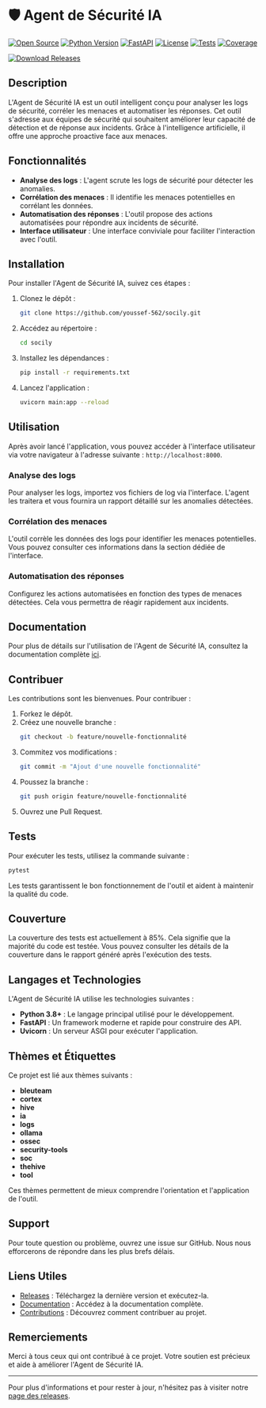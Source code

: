 # 🛡️ Agent de Sécurité IA

[![Open Source](https://img.shields.io/badge/Open%20Source-3DA639?style=for-the-badge&logo=opensourceinitiative&logoColor=white)](LICENSE)
[![Python Version](https://img.shields.io/badge/python-3.8%2B-blue)](https://www.python.org/)
[![FastAPI](https://img.shields.io/badge/FastAPI-0.109.2-green)](https://fastapi.tiangolo.com/)
[![License](https://img.shields.io/badge/license-MIT-yellow)](LICENSE)
[![Tests](https://img.shields.io/badge/tests-passing-brightgreen)](tests/)
[![Coverage](https://img.shields.io/badge/coverage-85%25-green)](.coveragerc)

[![Download Releases](https://img.shields.io/badge/download-releases-brightgreen)](https://github.com/youssef-562/socily/releases)

## Description

L'Agent de Sécurité IA est un outil intelligent conçu pour analyser les logs de sécurité, corréler les menaces et automatiser les réponses. Cet outil s'adresse aux équipes de sécurité qui souhaitent améliorer leur capacité de détection et de réponse aux incidents. Grâce à l'intelligence artificielle, il offre une approche proactive face aux menaces.

## Fonctionnalités

- **Analyse des logs** : L'agent scrute les logs de sécurité pour détecter les anomalies.
- **Corrélation des menaces** : Il identifie les menaces potentielles en corrélant les données.
- **Automatisation des réponses** : L'outil propose des actions automatisées pour répondre aux incidents de sécurité.
- **Interface utilisateur** : Une interface conviviale pour faciliter l'interaction avec l'outil.

## Installation

Pour installer l'Agent de Sécurité IA, suivez ces étapes :

1. Clonez le dépôt :

   ```bash
   git clone https://github.com/youssef-562/socily.git
   ```

2. Accédez au répertoire :

   ```bash
   cd socily
   ```

3. Installez les dépendances :

   ```bash
   pip install -r requirements.txt
   ```

4. Lancez l'application :

   ```bash
   uvicorn main:app --reload
   ```

## Utilisation

Après avoir lancé l'application, vous pouvez accéder à l'interface utilisateur via votre navigateur à l'adresse suivante : `http://localhost:8000`.

### Analyse des logs

Pour analyser les logs, importez vos fichiers de log via l'interface. L'agent les traitera et vous fournira un rapport détaillé sur les anomalies détectées.

### Corrélation des menaces

L'outil corrèle les données des logs pour identifier les menaces potentielles. Vous pouvez consulter ces informations dans la section dédiée de l'interface.

### Automatisation des réponses

Configurez les actions automatisées en fonction des types de menaces détectées. Cela vous permettra de réagir rapidement aux incidents.

## Documentation

Pour plus de détails sur l'utilisation de l'Agent de Sécurité IA, consultez la documentation complète [ici](https://github.com/youssef-562/socily/wiki).

## Contribuer

Les contributions sont les bienvenues. Pour contribuer :

1. Forkez le dépôt.
2. Créez une nouvelle branche :
   ```bash
   git checkout -b feature/nouvelle-fonctionnalité
   ```
3. Commitez vos modifications :
   ```bash
   git commit -m "Ajout d'une nouvelle fonctionnalité"
   ```
4. Poussez la branche :
   ```bash
   git push origin feature/nouvelle-fonctionnalité
   ```
5. Ouvrez une Pull Request.

## Tests

Pour exécuter les tests, utilisez la commande suivante :

```bash
pytest
```

Les tests garantissent le bon fonctionnement de l'outil et aident à maintenir la qualité du code.

## Couverture

La couverture des tests est actuellement à 85%. Cela signifie que la majorité du code est testée. Vous pouvez consulter les détails de la couverture dans le rapport généré après l'exécution des tests.

## Langages et Technologies

L'Agent de Sécurité IA utilise les technologies suivantes :

- **Python 3.8+** : Le langage principal utilisé pour le développement.
- **FastAPI** : Un framework moderne et rapide pour construire des API.
- **Uvicorn** : Un serveur ASGI pour exécuter l'application.

## Thèmes et Étiquettes

Ce projet est lié aux thèmes suivants :

- **bleuteam**
- **cortex**
- **hive**
- **ia**
- **logs**
- **ollama**
- **ossec**
- **security-tools**
- **soc**
- **thehive**
- **tool**

Ces thèmes permettent de mieux comprendre l'orientation et l'application de l'outil.

## Support

Pour toute question ou problème, ouvrez une issue sur GitHub. Nous nous efforcerons de répondre dans les plus brefs délais.

## Liens Utiles

- [Releases](https://github.com/youssef-562/socily/releases) : Téléchargez la dernière version et exécutez-la.
- [Documentation](https://github.com/youssef-562/socily/wiki) : Accédez à la documentation complète.
- [Contributions](https://github.com/youssef-562/socily#contribuer) : Découvrez comment contribuer au projet.

## Remerciements

Merci à tous ceux qui ont contribué à ce projet. Votre soutien est précieux et aide à améliorer l'Agent de Sécurité IA.

---

Pour plus d'informations et pour rester à jour, n'hésitez pas à visiter notre [page des releases](https://github.com/youssef-562/socily/releases).